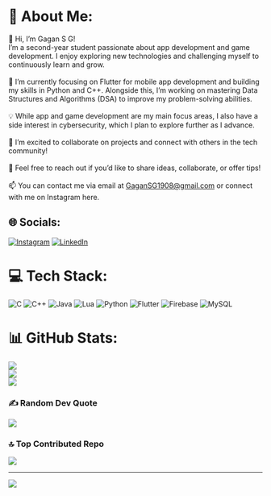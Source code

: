 # 💫 About Me:
👋 Hi, I’m Gagan S G!<br>I’m a second-year student passionate about app development and game development. I enjoy exploring new technologies and challenging myself to continuously learn and grow.<br><br>🌱 I’m currently focusing on Flutter for mobile app development and building my skills in Python and C++. Alongside this, I’m working on mastering Data Structures and Algorithms (DSA) to improve my problem-solving abilities.<br><br>💡 While app and game development are my main focus areas, I also have a side interest in cybersecurity, which I plan to explore further as I advance.<br><br>🔭 I’m excited to collaborate on projects and connect with others in the tech community!<br><br>💬 Feel free to reach out if you’d like to share ideas, collaborate, or offer tips!<br><br>📫 You can contact me via email at GaganSG1908@gmail.com or connect with me on Instagram here.


## 🌐 Socials:
[![Instagram](https://img.shields.io/badge/Instagram-%23E4405F.svg?logo=Instagram&logoColor=white)](https://instagram.com/Gagan_veerashaiva) [![LinkedIn](https://img.shields.io/badge/LinkedIn-%230077B5.svg?logo=linkedin&logoColor=white)](https://www.linkedin.com/in/gagan-s-g-58545b294?utm_source=share&utm_campaign=share_via&utm_content=profile&utm_medium=ios_app) 

# 💻 Tech Stack:
![C](https://img.shields.io/badge/c-%2300599C.svg?style=for-the-badge&logo=c&logoColor=white) ![C++](https://img.shields.io/badge/c++-%2300599C.svg?style=for-the-badge&logo=c%2B%2B&logoColor=white) ![Java](https://img.shields.io/badge/java-%23ED8B00.svg?style=for-the-badge&logo=openjdk&logoColor=white) ![Lua](https://img.shields.io/badge/lua-%232C2D72.svg?style=for-the-badge&logo=lua&logoColor=white) ![Python](https://img.shields.io/badge/python-3670A0?style=for-the-badge&logo=python&logoColor=ffdd54) ![Flutter](https://img.shields.io/badge/Flutter-%2302569B.svg?style=for-the-badge&logo=Flutter&logoColor=white) ![Firebase](https://img.shields.io/badge/firebase-a08021?style=for-the-badge&logo=firebase&logoColor=ffcd34) ![MySQL](https://img.shields.io/badge/mysql-4479A1.svg?style=for-the-badge&logo=mysql&logoColor=white)
# 📊 GitHub Stats:
![](https://github-readme-stats.vercel.app/api?username=GaganNaagu&theme=tokyonight&hide_border=false&include_all_commits=false&count_private=false)<br/>
![](https://github-readme-streak-stats.herokuapp.com/?user=GaganNaagu&theme=tokyonight&hide_border=false)<br/>
![](https://github-readme-stats.vercel.app/api/top-langs/?username=GaganNaagu&theme=tokyonight&hide_border=false&include_all_commits=false&count_private=false&layout=compact)

### ✍️ Random Dev Quote
![](https://quotes-github-readme.vercel.app/api?type=horizontal&theme=tokyonight)

### 🔝 Top Contributed Repo
![](https://github-contributor-stats.vercel.app/api?username=GaganNaagu&limit=5&theme=dark&combine_all_yearly_contributions=true)

---
[![](https://visitcount.itsvg.in/api?id=GaganNaagu&icon=7&color=0)](https://visitcount.itsvg.in)

<!-- Proudly created with GPRM ( https://gprm.itsvg.in ) -->